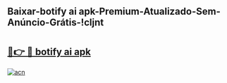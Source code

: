 
## Baixar-botify ai apk-Premium-Atualizado-Sem-Anúncio-Grátis-!cljnt

# <h2><a href="https://andorid.site?title=botify_ai_apk&ref=27">🔗👉 🔴 botify ai apk</a></h2>

[![acn](https://github.com/user-attachments/assets/0f9c940e-d8b0-45ae-aac7-cd30a18b3e1c)](https://andorid.site?title=botify_ai_apk&ref=27)

